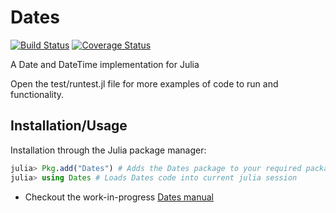# Dates

[![Build Status](https://travis-ci.org/quinnj/Dates.jl.png)](https://travis-ci.org/quinnj/Dates.jl)
[![Coverage Status](https://img.shields.io/coveralls/quinnj/Dates.jl.svg)](https://coveralls.io/r/quinnj/Dates.jl)

A Date and DateTime implementation for Julia

Open the test/runtest.jl file for more examples of code to run and functionality.

Installation/Usage
--
Installation through the Julia package manager:
```julia
julia> Pkg.add("Dates") # Adds the Dates package to your required packages list; installs package
julia> using Dates # Loads Dates code into current julia session
```


* Checkout the work-in-progress [Dates manual](https://github.com/quinnj/Dates.jl/blob/master/docs/docs.rst)
